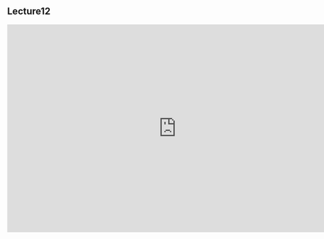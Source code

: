 ## Lecture12 

<iframe src="https://docs.google.com/presentation/d/e/2PACX-1vTC5NRqzbfTDprN1C5JL-QYVTBxAgn4xZLsBU3QlGDQj_ItJ2gSAQ7uS_puy3_kiE7EPXi9OMeZBrsP/embed?start=false&loop=false&delayms=30000" frameborder="0" width="780" height="480" allowfullscreen="true" mozallowfullscreen="true" webkitallowfullscreen="true"></iframe>